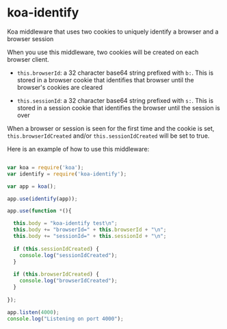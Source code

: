 # koa-identify

Koa middleware that uses two cookies to uniquely identify a browser and a browser session

When you use this middleware, two cookies will be created on each browser client.

* `this.browserId`: a 32 character base64 string prefixed with `b:`. This is stored in a browser cookie that identifies that browser until the browser's cookies are cleared

* `this.sessionId`: a 32 character base64 string prefixed with `s:`. This is stored in a session cookie that identifies the browser until the session is over

When a browser or session is seen for the first time and the cookie is set, `this.browserIdCreated` and/or `this.sessionIdCreated` will be set to true.

Here is an example of how to use this middleware:
```js

var koa = require('koa');
var identify = require('koa-identify');

var app = koa();

app.use(identify(app));

app.use(function *(){

  this.body = "koa-identify test\n";
  this.body += "browserId=" + this.browserId + "\n";
  this.body += "sessionId=" + this.sessionId + "\n";
  
  if (this.sessionIdCreated) {
    console.log("sessionIdCreated");
  }
  
  if (this.browserIdCreated) {
    console.log("browserIdCreated");
  }
  
});

app.listen(4000);
console.log("Listening on port 4000");

```

